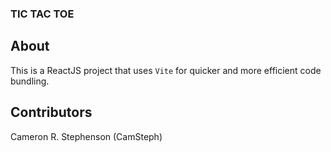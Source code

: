 ### TIC TAC TOE

## About

This is a ReactJS project that uses `Vite` for quicker and more efficient code bundling.

## Contributors

Cameron R. Stephenson (CamSteph)
